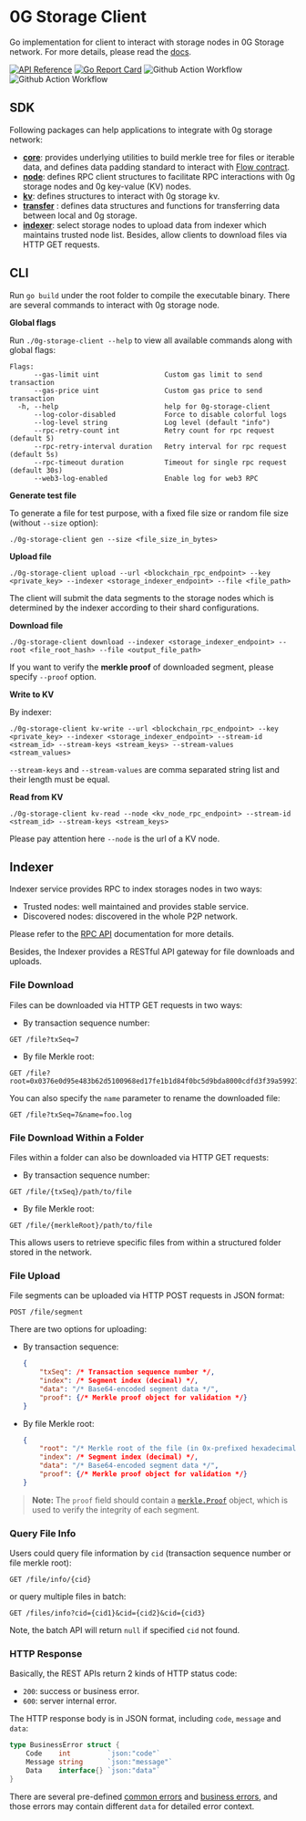 # 0G Storage Client

Go implementation for client to interact with storage nodes in 0G Storage network. For more details, please read the [docs](https://docs.0g.ai/build-with-0g/storage-sdk).

[![API Reference](https://pkg.go.dev/badge/github.com/0glabs/0g-storage-client)](https://pkg.go.dev/github.com/0glabs/0g-storage-client)
[![Go Report Card](https://goreportcard.com/badge/github.com/0glabs/0g-storage-client)](https://goreportcard.com/report/github.com/0glabs/0g-storage-client)
![Github Action Workflow](https://github.com/0glabs/0g-storage-client/actions/workflows/go.yml/badge.svg)
![Github Action Workflow](https://github.com/0glabs/0g-storage-client/actions/workflows/tests.yml/badge.svg)

## SDK

Following packages can help applications to integrate with 0g storage network:

- **[core](core)**: provides underlying utilities to build merkle tree for files or iterable data, and defines data padding standard to interact with [Flow contract](contract/contract.go).
- **[node](node)**: defines RPC client structures to facilitate RPC interactions with 0g storage nodes and 0g key-value (KV) nodes.
- **[kv](kv)**: defines structures to interact with 0g storage kv.
- **[transfer](transfer)** : defines data structures and functions for transferring data between local and 0g storage.
- **[indexer](indexer)**: select storage nodes to upload data from indexer which maintains trusted node list. Besides, allow clients to download files via HTTP GET requests.

## CLI

Run `go build` under the root folder to compile the executable binary. There are several commands to interact with 0g storage node.

**Global flags**

Run `./0g-storage-client --help` to view all available commands along with global flags:
```
Flags:
      --gas-limit uint                Custom gas limit to send transaction
      --gas-price uint                Custom gas price to send transaction
  -h, --help                          help for 0g-storage-client
      --log-color-disabled            Force to disable colorful logs
      --log-level string              Log level (default "info")
      --rpc-retry-count int           Retry count for rpc request (default 5)
      --rpc-retry-interval duration   Retry interval for rpc request (default 5s)
      --rpc-timeout duration          Timeout for single rpc request (default 30s)
      --web3-log-enabled              Enable log for web3 RPC
```

**Generate test file**

To generate a file for test purpose, with a fixed file size or random file size (without `--size` option):

```
./0g-storage-client gen --size <file_size_in_bytes>
```

**Upload file**

```
./0g-storage-client upload --url <blockchain_rpc_endpoint> --key <private_key> --indexer <storage_indexer_endpoint> --file <file_path>
```

The client will submit the data segments to the storage nodes which is determined by the indexer according to their shard configurations.

**Download file**
```
./0g-storage-client download --indexer <storage_indexer_endpoint> --root <file_root_hash> --file <output_file_path>
```

If you want to verify the **merkle proof** of downloaded segment, please specify `--proof` option.

**Write to KV**

By indexer:
```
./0g-storage-client kv-write --url <blockchain_rpc_endpoint> --key <private_key> --indexer <storage_indexer_endpoint> --stream-id <stream_id> --stream-keys <stream_keys> --stream-values <stream_values>
```

`--stream-keys` and `--stream-values` are comma separated string list and their length must be equal.

**Read from KV**

```
./0g-storage-client kv-read --node <kv_node_rpc_endpoint> --stream-id <stream_id> --stream-keys <stream_keys>
```

Please pay attention here `--node` is the url of a KV node.

## Indexer

Indexer service provides RPC to index storages nodes in two ways:

- Trusted nodes: well maintained and provides stable service.
- Discovered nodes: discovered in the whole P2P network.

Please refer to the [RPC API](https://docs.0g.ai/run-a-node/testnet-information) documentation for more details.

Besides, the Indexer provides a RESTful API gateway for file downloads and uploads.

### File Download

Files can be downloaded via HTTP GET requests in two ways:

- By transaction sequence number:

```
GET /file?txSeq=7
```

- By file Merkle root:

```
GET /file?root=0x0376e0d95e483b62d5100968ed17fe1b1d84f0bc5d9bda8000cdfd3f39a59927
```

You can also specify the `name` parameter to rename the downloaded file:

```
GET /file?txSeq=7&name=foo.log
```

### File Download Within a Folder

Files within a folder can also be downloaded via HTTP GET requests:

- By transaction sequence number:

```
GET /file/{txSeq}/path/to/file
```

- By file Merkle root:

```
GET /file/{merkleRoot}/path/to/file
```

This allows users to retrieve specific files from within a structured folder stored in the network.

### File Upload

File segments can be uploaded via HTTP POST requests in JSON format:

```
POST /file/segment
```

There are two options for uploading:

- By transaction sequence:

    ```json
    {
        "txSeq": /* Transaction sequence number */,
        "index": /* Segment index (decimal) */,
        "data": "/* Base64-encoded segment data */",
        "proof": {/* Merkle proof object for validation */}
    }
    ```
- By file Merkle root:

    ```json
    {
        "root": "/* Merkle root of the file (in 0x-prefixed hexadecimal) */",
        "index": /* Segment index (decimal) */,
        "data": "/* Base64-encoded segment data */",
        "proof": {/* Merkle proof object for validation */}
    }
    ```

> **Note:** The `proof` field should contain a [`merkle.Proof`](https://github.com/0glabs/0g-storage-client/blob/8780c5020928a79fb60ed7dea26a42d9876ecfae/core/merkle/proof.go#L20) object, which is used to verify the integrity of each segment.

### Query File Info

Users could query file information by `cid` (transaction sequence number or file merkle root):

```
GET /file/info/{cid}
```

or query multiple files in batch:

```
GET /files/info?cid={cid1}&cid={cid2}&cid={cid3}
```

Note, the batch API will return `null` if specified `cid` not found.

### HTTP Response

Basically, the REST APIs return 2 kinds of HTTP status code:

- `200`: success or business error.
- `600`: server internal error.

The HTTP response body is in JSON format, including `code`, `message` and `data`:

```go
type BusinessError struct {
	Code    int         `json:"code"`
	Message string      `json:"message"`
	Data    interface{} `json:"data"`
}
```

There are several pre-defined [common errors](/common/api/errors.go) and [business errors](/indexer/gateway/errors.go), and those errors may contain different `data` for detailed error context.
